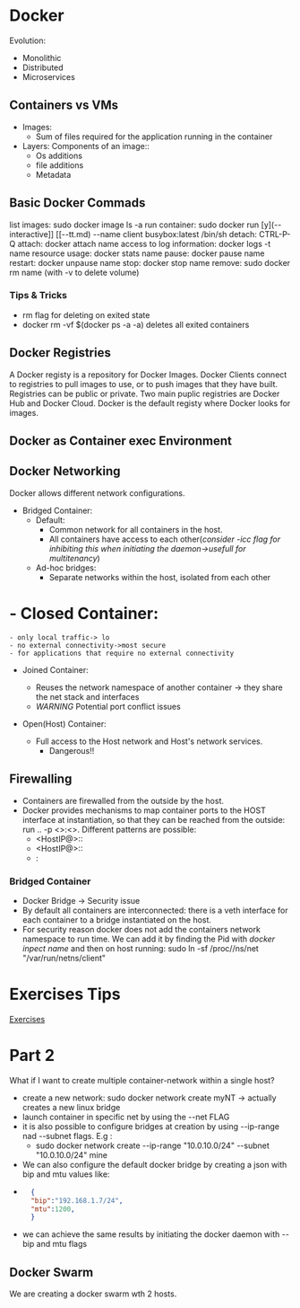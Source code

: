 # Docker
Evolution:

- Monolithic 
- Distributed
- Microservices
 
## Containers vs VMs
- Images:
    - Sum of files required for the application running in the container
- Layers: Components of an image::
    - Os additions
    - file additions
    - Metadata

## Basic Docker Commads
list images: sudo docker image ls -a
run container: sudo docker run [y](--interactive]] [[--tt.md) --name client busybox:latest /bin/sh
detach: CTRL-P-Q
attach: docker attach name
access to log information: docker logs -t name
resource usage: docker stats name
pause: docker pause name
restart: docker unpause name
stop: docker stop name
remove: sudo docker rm name (with -v to delete volume)
### Tips & Tricks
- rm flag for deleting on exited state
- docker rm -vf $(docker ps -a -a) deletes all exited containers

## Docker Registries
A Docker registy is a repository for Docker Images. Docker Clients connect to registries to pull images to use, or to push images that they have built. Registries can be public or private. Two main puplic registries are Docker Hub and Docker Cloud. Docker is the default registy where Docker looks for images.

## Docker as Container exec Environment

## Docker Networking
Docker allows different network configurations.
- Bridged Container:
    - Default:
        - Common network for all containers in the host.
        - All containers have access to each other(*consider -icc flag for inhibiting this when initiating the daemon->usefull for multitenancy*) 
    - Ad-hoc bridges:
        - Separate networks within the host, isolated from each other

# - Closed Container:
    - only local traffic-> lo
    - no external connectivity->most secure
    - for applications that require no external connectivity

- Joined Container:
    - Reuses the network namespace of another container -> they share the net stack and interfaces
    - *WARNING* Potential port conflict issues

- Open(Host) Container:
    - Full access to the Host network and Host's network services.
        - Dangerous!!

## Firewalling
- Containers are firewalled from the outside by the host.
- Docker provides mechanisms to map container ports to the HOST interface at instantiation, so that they can be reached from the outside: run .. -p <>:<>. Different patterns are possible:
    - <HostIP@>:<HostPort>:<container port>
    - <HostIP@>::<container port>
    - <HostPort>:<container port>



### Bridged Container
- Docker Bridge -> Security issue
- By default all containers are interconnected: there is a veth interface for each container to a bridge instantiated on the host.
- For security reason docker does not add the containers network namespace to run time. We can add it by finding the Pid with *docker inpect name* and then on host running: sudo ln -sf /proc/<Pid>/ns/net "/var/run/netns/client" 
# Exercises Tips
[Exercises](Lecture8Exercises.md)

# Part 2

What if I want to create multiple container-network within a single host?
- create a new network: sudo docker network create myNT -> actually creates a new linux bridge
- launch container in specific net by using the --net FLAG
- it is also possible to configure bridges at creation by using --ip-range nad --subnet flags. E.g :
    - sudo docker network create --ip-range "10.0.10.0/24" --subnet "10.0.10.0/24" mine
- We can also configure the default docker bridge by creating a json with bip and mtu values like:
- ``` json
    {
    "bip":"192.168.1.7/24",
    "mtu":1200,
    }
    ```
- we can achieve the same results by initiating the docker daemon with --bip and mtu flags

## Docker Swarm
We are creating a docker swarm wth 2 hosts.
